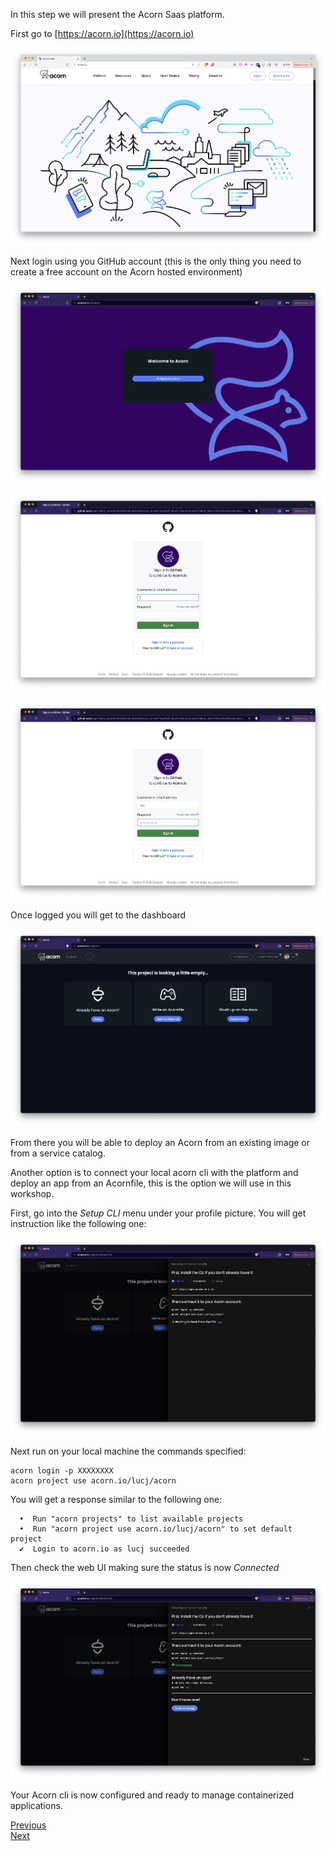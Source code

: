 In this step we will present the Acorn Saas platform.

First go to [https://acorn.io](https://acorn.io)

![Acorn home](./images/environments/saas/acorn.io.png)

Next login using you GitHub account (this is the only thing you need to create a free account on the Acorn hosted environment)


![Login](./images/environments/saas/login-1.png)

![Login](./images/environments/saas/login-2.png)

![Login](./images/environments/saas/login-3.png)

Once logged you will get to the dashboard

![Dasbboard](./images/environments/saas/dashboard.png)

From there you will be able to deploy an Acorn from an existing image or from a service catalog.

Another option is to connect your local acorn cli with the platform and deploy an app from an Acornfile, this is the option we will use in this workshop.

First, go into the *Setup CLI* menu under your profile picture. You will get instruction like the following one:

![Setup CLI](./images/environments/saas/setup-cli-1.png)

Next run on your local machine the commands specified:

```
acorn login -p XXXXXXXX
acorn project use acorn.io/lucj/acorn
```

You will get a response similar to the following one:

```
  •  Run "acorn projects" to list available projects
  •  Run "acorn project use acorn.io/lucj/acorn" to set default project
  ✔  Login to acorn.io as lucj succeeded
```

Then check the web UI making sure the status is now *Connected*

![Setup CLI](./images/environments/saas/setup-cli-2.png)

Your Acorn cli is now configured and ready to manage containerized applications.

[Previous](./environments.md)  
[Next](./votingapp.md)